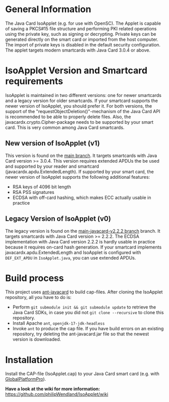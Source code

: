 # General Information
The Java Card IsoApplet (e.g. for use with OpenSC).
The Applet is capable of saving a PKCS#15 file structure and performing PKI related operations using the private key, such as signing or decrypting.
Private keys can be generated directly on the smart card or imported from the host computer.
The import of private keys is disabled in the default security configuration.
The applet targets modern smartcards with Java Card 3.0.4 or above.

# IsoApplet Version and Smartcard requirements
IsoApplet is maintained in two different versions: one for newer smartcards and a legacy version for older smartcards.
If your smartcard supports the newer version of IsoApplet, you should prefer it.
For both versions, the support of the "requestObjectDeletion()"-mechanism of the Java Card API is recommended to be able to properly delete files.
Also, the javacardx.crypto.Cipher-package needs to be supported by your smart card.
This is very common among Java Card smartcards.

## New version of IsoApplet (v1)
This version is found on the [main branch](https://github.com/philipWendland/IsoApplet/tree/main).
It targets smartcards with Java Card version >= 3.0.4.
This version requires extended APDUs the be used and supported by your reader and smartcard (javacardx.apdu.ExtendedLength).
If supported by your smart card, the newer version of IsoApplet supports the following additional features:
* RSA keys of 4096 bit length
* RSA PSS signatures
* ECDSA with off-card hashing, which makes ECC actually usable in practice

## Legacy Version of IsoApplet (v0)
The legacy version is found on the [main-javacard-v2.2.2 branch](https://github.com/philipWendland/IsoApplet/tree/main-javacard-v2.2.2) branch.
It targets smartcards with Java Card version >= 2.2.2.
The ECDSA implementation with Java Card version 2.2.2 is hardly usable in practice because it requires on-card hash generation.
If your smartcard implements javacardx.apdu.ExtendedLength and IsoApplet is configured with `DEF_EXT_APDU` in `IsoApplet.java`, you can use extended APDUs.

# Build process
This project uses [ant-javacard](https://github.com/martinpaljak/ant-javacard) to build cap-files.
After cloning the IsoApplet repository, all you have to do is:
* Perform `git submodule init && git submodule update` to retrieve the Java Card SDKs, in case you did not `git clone --recursive` to clone this repository.
* Install Apache `ant`, `openjdk-17-jdk-headless`
* Invoke `ant` to produce the cap file.
If you have build errors on an existing repository, try deleting the ant-javacard.jar file so that the newest version is downloaded.

# Installation
Install the CAP-file (IsoApplet.cap) to your Java Card smart card (e.g. with [GlobalPlatformPro](https://github.com/martinpaljak/GlobalPlatformPro)).

**Have a look at the wiki for more information:** https://github.com/philipWendland/IsoApplet/wiki

